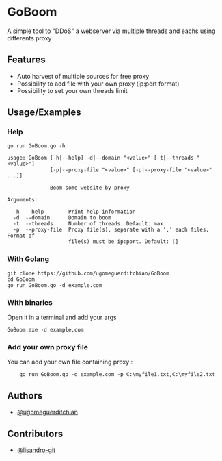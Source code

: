 
# GoBoom

A simple tool to "DDoS" a webserver via multiple threads and eachs using differents proxy



## Features

- Auto harvest of multiple sources for free proxy
- Possibility to add file with your own proxy (ip:port format)
- Possibility to set your own threads limit


## Usage/Examples
### Help
```shell
go run GoBoom.go -h

usage: GoBoom [-h|--help] -d|--domain "<value>" [-t|--threads "<value>"]
              [-p|--proxy-file "<value>" [-p|--proxy-file "<value>" ...]]

              Boom some website by proxy

Arguments:

  -h  --help        Print help information
  -d  --domain      Domain to boom
  -t  --threads     Number of threads. Default: max
  -p  --proxy-file  Proxy file(s), separate with a ',' each files. Format of
                    file(s) must be ip:port. Default: []
```
### With Golang
```shell
git clone https://github.com/ugomeguerditchian/GoBoom
cd GoBoom
go run GoBoom.go -d example.com
```
### With binaries
Open it in a terminal and add your args
```shell
GoBoom.exe -d example.com 

```
### Add your own proxy file
You can add your own file containing proxy :
```shell
    go run GoBoom.go -d example.com -p C:\myfile1.txt,C:\myfile2.txt

```



## Authors

- [@ugomeguerditchian](https://github.com/ugomeguerditchian)

## Contributors

- [@lisandro-git](https://github.com/lisandro-git)

